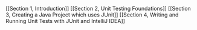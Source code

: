 [[Section 1, Introduction]]
[[Section 2, Unit Testing Foundations]]
[[Section 3, Creating a Java Project which uses JUnit]]
[[Section 4, Writing and Running Unit Tests with JUnit and IntelliJ IDEA]]